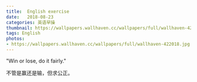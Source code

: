 ```yaml
---
title:  English exercise
date:   2018-08-23
categories: 英语早操
thumbnail: https://wallpapers.wallhaven.cc/wallpapers/full/wallhaven-422018.jpg
tags: English
photos:
- https://wallpapers.wallhaven.cc/wallpapers/full/wallhaven-422018.jpg
---
```


"Win or lose, do it fairly."
<p>不管是赢还是输，但求公正。</p>

